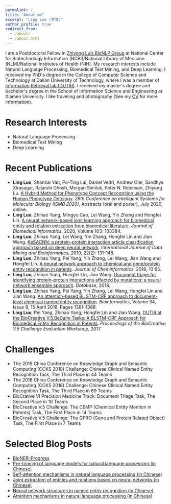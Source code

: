 ```yaml
---
permalink: /
title: "About me"
excerpt: "Ling Luo (罗凌)"
author_profile: true
redirect_from: 
  - /about/
  - /about.html
---
```


I am a Postdoctoral Fellow in [Zhiyong Lu’s BioNLP Group](https://www.ncbi.nlm.nih.gov/research/bionlp/) at National Center for Biotechnology Information (NCBI)/National Library of Medicine (NLM)/National Institutes of Health (NIH). My research interests include Natural Language Processing, Biomedical Text Mining, and Deep Learning. I received my PhD's degree in the College of Computer Science and Technology at Dalian University of Technology, where I was a member of [Information Retrieval lab (DUTIR)](http://ir.dlut.edu.cn/). I received my master's degree and bachelor's degree in the School of Information Science and Engineering at Xiamen University. I like traveling and photography (See my [CV](http://lingluodlut.github.io/files/cv-ling-luo-github.pdf) for more information).

Research Interests
=====


- Natural Language Processing
- Biomedical Text Mining
- Deep Learning


Recent Publications
=====

- **Ling Luo**, Shankai Yan, Po-Ting Lai, Daniel Veltri, Andrew Oler, Sandhya Xirasagar, Rajarshi Ghosh, Morgan Similuk, Peter N. Robinson, Zhiyong Lu. [A Hybrid Method for Phenotype Concept Recognition using the Human Phenotype Ontology](https://www.iscb.org/cms_addon/conferences/ismb2020/tracks/textminingcosi). *28th Conference on Intelligent Systems for Molecular Biology (ISMB 2020)*, Abstracts (oral and poster), July 2020, online.
- **Ling Luo**, Zhihao Yang, Mingyu Cao, Lei Wang, Yin Zhang and Hongfei Lin. [A neural network-based joint learning approach for biomedical entity and relation extraction from biomedical literature](https://www.sciencedirect.com/science/article/pii/S1532046420300113). *Journal of Biomedical Informatics*, 2020, Volume 103: 103384.
- **Ling Luo**, Zhihao Yang, Lei Wang, Yin Zhang, Hongfei Lin and Jian Wang. [KeSACNN: a protein-protein interaction article classification approach based on deep neural network](https://www.inderscienceonline.com/doi/abs/10.1504/IJDMB.2019.099724). *International Journal of Data Mining and Bioinformatics*, 2019, 22(2): 131-148.
- **Ling Luo**, Zhihao Yang, Pei Yang, Yin Zhang, Lei Wang, Jian Wang and Hongfei Lin. [A neural network approach to chemical and gene/protein entity recognition in patents](https://jcheminf.biomedcentral.com/articles/10.1186/s13321-018-0318-3). *Journal of Cheminformatics*, 2018, 10:65.
- **Ling Luo**, Zhihao Yang, Hongfei Lin, Jian Wang. [Document triage for identifying protein–protein interactions affected by mutations: a neural network ensemble approach](https://academic.oup.com/database/article/doi/10.1093/database/bay097/5103353). *Database*, 2018.
- **Ling Luo**, Zhihao Yang, Pei Yang, Yin Zhang, Lei Wang, Hongfei Lin and Jian Wang. [An attention-based BiLSTM-CRF approach to document-level chemical named entity recognition](https://academic.oup.com/bioinformatics/advance-article-abstract/doi/10.1093/bioinformatics/btx761/4657076?redirectedFrom=PDF). *Bioinformatics*, Volume 34, Issue 8, 15 April 2018, Pages 1381–1388.
- **Ling Luo**, Pei Yang, Zhihao Yang, Hongfei Lin and Jian Wang. [DUTIR at the BioCreative V.5.BeCalm Tasks: A BLSTM-CRF Approach for Biomedical Entity Recognition in Patents](http://www.biocreative.org/media/store/files/2017/BioCreative_V5_paper4.pdf). *Proceedings of the BioCreative V.5 Challenge Evaluation Workshop*, 2017. 

Challenges
=====
- The 2019 China Conference on Knowledge Graph and Semantic Computing (CCKS 2019) Challenge: Chinese Clinical Named Entity Recognition Task, The Third Place in 44 Teams
- The 2018 China Conference on Knowledge Graph and Semantic Computing (CCKS 2018) Challenge: Chinese Clinical Named Entity Recognition Task, The Third Place in 69 Teams
- BioCrative VI Precision Medicine Track: Document Triage Task, The Second Place in 10 Teams
- BioCreative V.5 Challenge: The CEMP (Chemical Entity Mention in Patents) Task, The First Place in 14 Teams
- BioCreative V.5 Challenge: The GPRO (Gene and Protein Related Object) Task, The First Place in 7 Teams

Selected Blog Posts
=====

- [BioNER-Progress](https://github.com/lingluodlut/BioNER-Progress)
- [Pre-trianing of language models for natural language processing (in Chinese)](https://www.cnblogs.com/robert-dlut/p/9824346.html)
- [Self-attention mechanisms in natural language processing (in Chinese)](https://www.cnblogs.com/robert-dlut/p/8638283.html)
- [Joint extraction of entities and relations based on neural networks (in Chinese)](http://www.cnblogs.com/robert-dlut/p/7710735.html)
- [Neural network structures in named entity recognition (in Chinese)](http://www.cnblogs.com/robert-dlut/)
- [Attention mechanisms in natural language processing (in Chinese)](http://www.cnblogs.com/robert-dlut/p/5952032.html)

